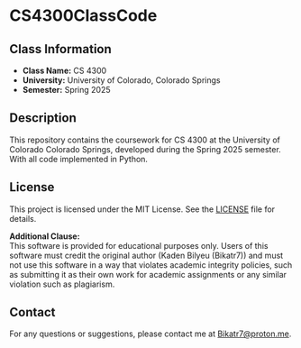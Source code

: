 # CS4300ClassCode

## Class Information
- **Class Name:** CS 4300
- **University:** University of Colorado, Colorado Springs
- **Semester:** Spring 2025

## Description
This repository contains the coursework for CS 4300 at the University of Colorado Colorado Springs, developed during the Spring 2025 semester. With all code implemented in Python.

## License
This project is licensed under the MIT License. See the [LICENSE](LICENSE.md) file for details.

**Additional Clause:**  
This software is provided for educational purposes only. Users of this software must credit the original author (Kaden Bilyeu (Bikatr7)) and must not use this software in a way that violates academic integrity policies, such as submitting it as their own work for academic assignments or any similar violation such as plagiarism.

## Contact
For any questions or suggestions, please contact me at [Bikatr7@proton.me](mailto:Bikatr7@proton.me).